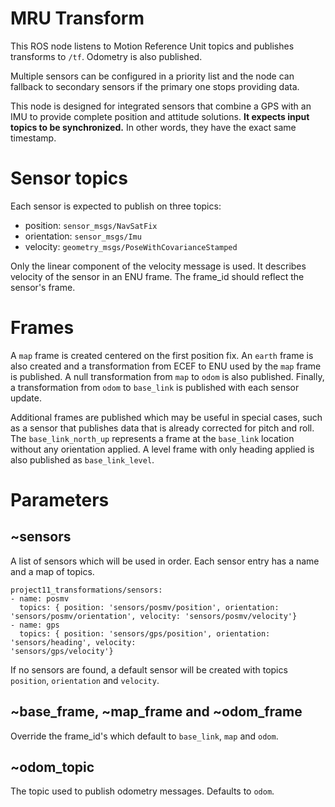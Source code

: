 # MRU Transform

This ROS node listens to Motion Reference Unit topics and publishes transforms to `/tf`. Odometry is also published.

Multiple sensors can be configured in a priority list and the node can fallback to secondary sensors if the primary one stops providing data.

This node is designed for integrated sensors that combine a GPS with an IMU to provide complete position and attitude solutions. **It expects input topics to be synchronized.** In other words, they have the exact same timestamp.

# Sensor topics

Each sensor is expected to publish on three topics:

- position: `sensor_msgs/NavSatFix`
- orientation: `sensor_msgs/Imu`
- velocity: `geometry_msgs/PoseWithCovarianceStamped`

Only the linear component of the velocity message is used. It describes velocity of the sensor in an ENU frame. The frame_id should reflect the sensor's frame.

# Frames

A `map` frame is created centered on the first position fix. An `earth` frame is also created and a transformation from ECEF to ENU used by the `map` frame is published. A null transformation from `map` to `odom` is also published. Finally, a transformation from `odom` to `base_link` is published with each sensor update.

Additional frames are published which may be useful in special cases, such as a sensor that publishes data that is already corrected for pitch and roll. The `base_link_north_up` represents a frame at the `base_link` location without any orientation applied. A level frame with only heading applied is also published as `base_link_level`.

# Parameters

## ~sensors

A list of sensors which will be used in order. Each sensor entry has a name and a map of topics.

    project11_transformations/sensors:
    - name: posmv
      topics: { position: 'sensors/posmv/position', orientation: 'sensors/posmv/orientation', velocity: 'sensors/posmv/velocity'}
    - name: gps
      topics: { position: 'sensors/gps/position', orientation: 'sensors/heading', velocity:
    'sensors/gps/velocity'}
    
If no sensors are found, a default sensor will be created with topics `position`, `orientation` and `velocity`.
    
## ~base_frame, ~map_frame and ~odom_frame

Override the frame_id's which default to `base_link`, `map` and `odom`. 

## ~odom_topic

The topic used to publish odometry messages. Defaults to `odom`.

